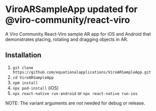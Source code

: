 # ViroARSampleApp updated for @viro-community/react-viro

A Viro Community React-Viro sample AR app for iOS and Android that demonstrates placing, rotating and dragging objects in AR. 


## Installation

1. `git clone https://github.com/equationalapplications/ViroARSampleApp.git`
2. `cd ViroARSampleApp`
3. `npm install`
4. `npx pod-install` (iOS)
5. `npx react-native run-android` or `npx react-native run-ios`

NOTE: The variant arguments are not needed for debug or release.

